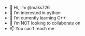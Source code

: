 - 👋 Hi, I’m @maks726
- 👀 I’m interested in python
- 🌱 I’m currently learning C++
- 💞️ I’m NOT looking to collaborate on 
- 📫 You can't reach me

<!---
maks726/maks726 is a ✨ special ✨ repository because its `README.md` (this file) appears on your GitHub profile.
You can click the Preview link to take a look at your changes.
--->
